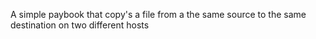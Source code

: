 <p> A simple paybook that copy's a file from a the same source to the same destination on two different hosts</p>